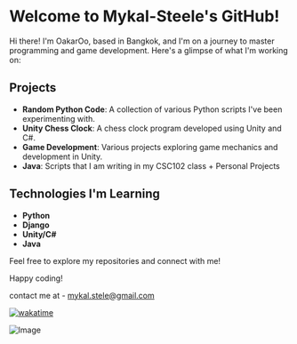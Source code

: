 # Welcome to Mykal-Steele's GitHub!

Hi there! I'm OakarOo, based in Bangkok, and I'm on a journey to master programming and game development. Here's a glimpse of what I'm working on:

## Projects
- **Random Python Code**: A collection of various Python scripts I've been experimenting with.
- **Unity Chess Clock**: A chess clock program developed using Unity and C#.
- **Game Development**: Various projects exploring game mechanics and development in Unity.
- **Java**: Scripts that I am writing in my CSC102 class + Personal Projects

## Technologies I'm Learning
- **Python**
- **Django**
- **Unity/C#**
- **Java**

Feel free to explore my repositories and connect with me!

Happy coding!

contact me at - mykal.stele@gmail.com


[![wakatime](https://wakatime.com/badge/user/35665028-0b40-4980-9103-c87c17b0f8fe/project/b04e7954-aee7-4b43-8f3f-bb7a638c7421.svg)](https://wakatime.com/badge/user/35665028-0b40-4980-9103-c87c17b0f8fe/project/b04e7954-aee7-4b43-8f3f-bb7a638c7421)

![Image](https://wakatime.com/share/@35665028-0b40-4980-9103-c87c17b0f8fe/18c06e14-c341-4f0d-ac05-5930a484cdf6.svg)
